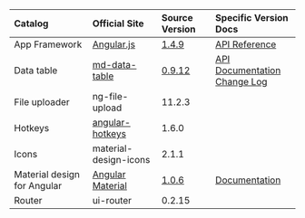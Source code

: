 |Catalog                    |Official Site             |Source Version  |Specific Version Docs|
|:--------------------------|:-------------------------|:---------------|:--------------------|
|App Framework              |[Angular.js][ng-1]        |[1.4.9][ng-2]   |[API Reference][ng-3]|
|Data table                 |[md-data-table][mddt-1]   |[0.9.12][mddt-2]|[API Documentation][mddt-3]<br/>[Change Log][mddt-4]|
|File uploader              |ng-file-upload            |11.2.3          |
|Hotkeys                    |[angular-hotkeys][ah-1]   |1.6.0           |
|Icons                      |material-design-icons     |2.1.1           |
|Material design for Angular|[Angular Material][am-1]  |[1.0.6][am-2]   |[Documentation][am-3]|
|Router                     |ui-router                 |0.2.15          |


[ah-1]: http://chieffancypants.github.io/angular-hotkeys/
[am-1]: https://material.angularjs.org/latest/
[am-2]: https://github.com/angular/material/tree/v1.0.6
[am-3]: projects/material/1.0.6/index.html
[mddt-1]: https://github.com/daniel-nagy/md-data-table
[mddt-2]: https://github.com/daniel-nagy/md-data-table/tree/v0.9.12
[mddt-3]: projects/md-data-table/0.9.12/README.html#api-documentation
[mddt-4]: projects/md-data-table/0.9.12/CHANGELOG.html
[ng-1]: https://angularjs.org/
[ng-2]: https://github.com/angular/angular.js/tree/v1.4.9
[ng-3]: projects/angular/1.4.9/docs/index.html